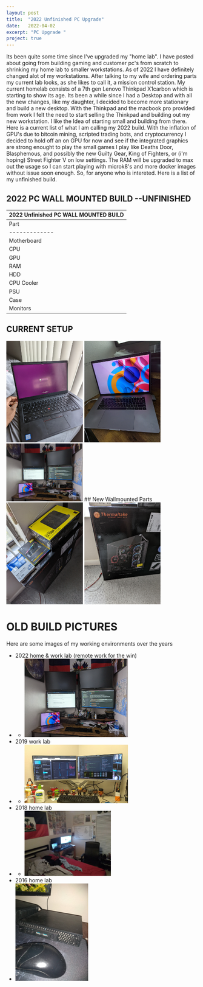 ```yaml
---
layout: post
title:  "2022 Unfinished PC Upgrade"
date:   2022-04-02
excerpt: "PC Upgrade "
project: true 
---
```


Its been quite some time since I've upgraded my "home lab". I have posted about going from building gaming and customer 
pc's from scratch to shrinking my home lab to smaller workstations. As of 2022 I have definitely changed alot of my workstations. 
After talking to my wife and ordering parts my current lab looks, as she likes to call it, a mission control station. 
My current homelab consists of a 7th gen Lenovo Thinkpad X1carbon which is starting to show its age. Its been a while since I had a Desktop 
and with all the new changes, like my daughter, I decided to become more stationary and build a new desktop. With the Thinkpad and the macbook pro 
provided from work I felt the need to start selling the Thinkpad and building out my new workstation. I like the Idea of starting small and building 
from there. Here is a current list of what I am calling my 2022 build. With the inflation of GPU's due to bitcoin mining, scripted trading bots, and cryptocurrency
I decided to hold off an on GPU for now and see if the integrated graphics are strong enought to play the small games I play like Deaths Door, Blasphemous, and possibly 
the new Guilty Gear, King of Fighters, or (i'm hoping) Street Fighter V on low settings. The RAM will  be upgraded to max out the usage so I can start playing 
with microk8's and more docker images without issue soon enough. So, for anyone who is intereted. Here is a list of my unfinished build. 

## 2022 PC WALL MOUNTED BUILD --UNFINISHED  

| 2022 Unfinished PC WALL MOUNTED BUILD |
| ------------------------------------- |
| Part    | Product | 
| ------------- |:-------------:| 
| Motherboard       |[ASUS Prime B550M-A/CSM AMD AM4 (3rd Gen Ryzen™)](https://www.amazon.com/dp/B088VVN85S?psc=1&ref=ppx_yo2_dt_b_product_details) |
| CPU      | [AMD - Ryzen 5 5600G 6-Core - 12-Thread](https://www.bestbuy.com/site/amd-ryzen-5-5600g-6-core-12-thread-4-4-ghz-max-boost-unlocked-desktop-processor/6474407.p?skuId=6474407)|
| GPU      | ... prices of GPU's right now are too crazy to search for one. |
| RAM      | [CORSAIR - Vengeance RGB PRO 16GB (2PK x 8GB) 3200MHz DDR4 C16 DIMM Desktop Memory](https://www.bestbuy.com/site/corsair-vengeance-rgb-pro-16gb-2pk-x-8gb-3200mhz-ddr4-c16-dimm-desktop-memory-black/6256216.p?skuId=6256216) |
| HDD      | [NVME - Western Digital - Blue SN570 1TB Internal PCIe ](https://www.bestbuy.com/site/wd-blue-sn570-1tb-internal-pcie-gen3-x4-solid-state-drive-for-laptops-desktops/6483709.p?skuId=6483709) |
| CPU Cooler    | .... I'm just gonna blow on it every time I turn it on    |
| PSU      | [CORSAIR - CX-M Series CX750M ](https://www.bestbuy.com/site/corsair-cx-m-series-cx750m-semi-modular-low-noise-atx-power-supply-black/6459241.p?skuId=6459241) |
| Case      | [Thermaltake Core P3 ATX Tempered Glass Gaming Computer Case Chassis](https://www.amazon.com/dp/B07BFGB8Z6?psc=1&ref=ppx_yo2_dt_b_product_details ) |
| Monitors      |  [Dell SE2722HX - 27-inch FHD](https://www.dell.com/en-us/work/shop/dell-27-monitor-e2722hs/apd/210-bbwu/monitors-monitor-accessories)|  
  
  

## CURRENT SETUP
<img src="/assets/img/blog/2022-build/thinkpad.jpg" width="40%" height="40%">
<img src="/assets/img/blog/2022-build/work-macbook.jpg" width="40%" height="40%">
<img src="/assets/img/blog/2022-build/monitors.jpg" width="40%" height="40%">
## New Wallmounted Parts 
<img src="/assets/img/blog/2022-build/build-parts-1.jpg" width="40%" height="40%">  
<img src="/assets/img/blog/2022-build/build-parts-2.jpg" width="40%" height="40%">  

# OLD BUILD PICTURES 

Here are some images of my working environments over the years
* 2022 home & work lab (remote work for the win) 
* * <img src="/assets/img/blog/2022-build/monitors.jpg" width="60%" height="40%">
* 2019 work lab 
* * <img src="/assets/img/blog/dev-env-ansible/work_20190801.jpg" width="60%" height="40%">
* 2018 home lab 
* * <img src="/assets/img/blog/dev-env-ansible/dev-helm-ct.jpg" width="50%" height="30%">
* 2016 home lab 
* <img src="/assets/img/blog/dev-env-ansible/2012-build-2.jpg" width="40%" height="40%">
